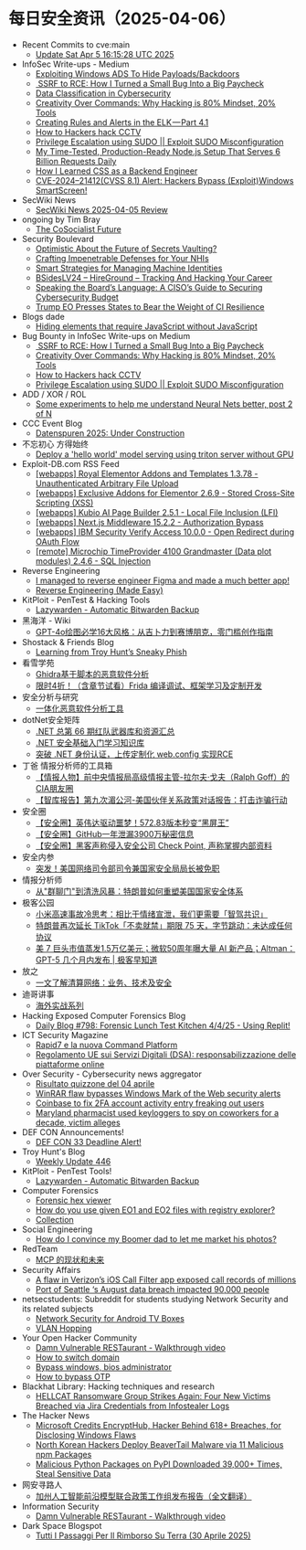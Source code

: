 # 每日安全资讯（2025-04-06）

- Recent Commits to cve:main
  - [Update Sat Apr  5 16:15:28 UTC 2025](https://github.com/trickest/cve/commit/633b94573436c1e88adcae42c52cab9a81d83ac9)
- InfoSec Write-ups - Medium
  - [Exploiting Windows ADS To Hide Payloads/Backdoors](https://infosecwriteups.com/using-windows-ads-to-hide-payloads-backdoors-3c4519ffb4b5?source=rss----7b722bfd1b8d---4)
  - [️ SSRF to RCE: How I Turned a Small Bug Into a Big Paycheck](https://infosecwriteups.com/%EF%B8%8F-ssrf-to-rce-how-i-turned-a-small-bug-into-a-big-paycheck-574b6b889d2a?source=rss----7b722bfd1b8d---4)
  - [Data Classification in Cybersecurity](https://infosecwriteups.com/data-classification-in-cybersecurity-32f2c358c8fe?source=rss----7b722bfd1b8d---4)
  - [Creativity Over Commands: Why Hacking is 80% Mindset, 20% Tools](https://infosecwriteups.com/creativity-over-commands-why-hacking-is-80-mindset-20-tools-517c9ed75046?source=rss----7b722bfd1b8d---4)
  - [Creating Rules and Alerts in the ELK — Part 4.1](https://infosecwriteups.com/creating-rules-and-alerts-in-the-elk-part-4-1-9374d43f082d?source=rss----7b722bfd1b8d---4)
  - [How to Hackers hack CCTV](https://infosecwriteups.com/how-to-hackers-hack-cctv-a55b03a4ddf8?source=rss----7b722bfd1b8d---4)
  - [Privilege Escalation using SUDO || Exploit SUDO Misconfiguration](https://infosecwriteups.com/privilege-escalation-using-sudo-exploit-sudo-misconfiguration-f647313c2d72?source=rss----7b722bfd1b8d---4)
  - [My Time-Tested, Production-Ready Node.js Setup That Serves 6 Billion Requests Daily](https://infosecwriteups.com/my-time-tested-production-ready-node-js-setup-that-serves-6-billion-requests-daily-d9c0981144a3?source=rss----7b722bfd1b8d---4)
  - [How I Learned CSS as a Backend Engineer](https://infosecwriteups.com/how-i-learned-css-as-a-backend-engineer-694375c50cd0?source=rss----7b722bfd1b8d---4)
  - [CVE-2024–21412(CVSS 8.1) Alert: Hackers Bypass (Exploit)Windows SmartScreen!](https://infosecwriteups.com/cve-2024-21412-cvss-8-1-alert-hackers-bypass-exploit-windows-smartscreen-371f1adf112f?source=rss----7b722bfd1b8d---4)
- SecWiki News
  - [SecWiki News 2025-04-05 Review](http://www.sec-wiki.com/?2025-04-05)
- ongoing by Tim Bray
  - [The CoSocialist Future](https://www.tbray.org/ongoing/When/202x/2025/04/05/The-CoSocialist-Future)
- Security Boulevard
  - [Optimistic About the Future of Secrets Vaulting?](https://securityboulevard.com/2025/04/optimistic-about-the-future-of-secrets-vaulting/?utm_source=rss&utm_medium=rss&utm_campaign=optimistic-about-the-future-of-secrets-vaulting)
  - [Crafting Impenetrable Defenses for Your NHIs](https://securityboulevard.com/2025/04/crafting-impenetrable-defenses-for-your-nhis/?utm_source=rss&utm_medium=rss&utm_campaign=crafting-impenetrable-defenses-for-your-nhis)
  - [Smart Strategies for Managing Machine Identities](https://securityboulevard.com/2025/04/smart-strategies-for-managing-machine-identities-2/?utm_source=rss&utm_medium=rss&utm_campaign=smart-strategies-for-managing-machine-identities-2)
  - [BSidesLV24 –  HireGround –  Tracking And Hacking Your Career](https://securityboulevard.com/2025/04/bsideslv24-hireground-tracking-and-hacking-your-career/?utm_source=rss&utm_medium=rss&utm_campaign=bsideslv24-hireground-tracking-and-hacking-your-career)
  - [Speaking the Board’s Language: A CISO’s Guide to Securing Cybersecurity Budget](https://securityboulevard.com/2025/04/speaking-the-boards-language-a-cisos-guide-to-securing-cybersecurity-budget/?utm_source=rss&utm_medium=rss&utm_campaign=speaking-the-boards-language-a-cisos-guide-to-securing-cybersecurity-budget)
  - [Trump EO Presses States to Bear the Weight of CI Resilience](https://securityboulevard.com/2025/04/trump-eo-presses-states-to-bear-the-weight-of-ci-resilience/?utm_source=rss&utm_medium=rss&utm_campaign=trump-eo-presses-states-to-bear-the-weight-of-ci-resilience)
- Blogs  dade
  - [Hiding elements that require JavaScript without JavaScript](https://0xda.de/blog/2025/04/hiding-elements-that-require-javascript-without-javascript/)
- Bug Bounty in InfoSec Write-ups on Medium
  - [️ SSRF to RCE: How I Turned a Small Bug Into a Big Paycheck](https://infosecwriteups.com/%EF%B8%8F-ssrf-to-rce-how-i-turned-a-small-bug-into-a-big-paycheck-574b6b889d2a?source=rss----7b722bfd1b8d--bug_bounty)
  - [Creativity Over Commands: Why Hacking is 80% Mindset, 20% Tools](https://infosecwriteups.com/creativity-over-commands-why-hacking-is-80-mindset-20-tools-517c9ed75046?source=rss----7b722bfd1b8d--bug_bounty)
  - [How to Hackers hack CCTV](https://infosecwriteups.com/how-to-hackers-hack-cctv-a55b03a4ddf8?source=rss----7b722bfd1b8d--bug_bounty)
  - [Privilege Escalation using SUDO || Exploit SUDO Misconfiguration](https://infosecwriteups.com/privilege-escalation-using-sudo-exploit-sudo-misconfiguration-f647313c2d72?source=rss----7b722bfd1b8d--bug_bounty)
- ADD / XOR / ROL
  - [Some experiments to help me understand Neural Nets better, post 2 of N](http://addxorrol.blogspot.com/2025/04/some-experiments-to-help-me-understand.html)
- CCC Event Blog
  - [Datenspuren 2025: Under Construction](https://events.ccc.de/2025/04/05/ds25-ankuendigung/)
- 不忘初心 方得始终
  - [Deploy a 'hello world' model serving using triton server without GPU](http://terenceli.github.io/%E6%8A%80%E6%9C%AF/2025/04/05/triton1)
- Exploit-DB.com RSS Feed
  - [[webapps] Royal Elementor Addons and Templates 1.3.78 - Unauthenticated Arbitrary File Upload](https://www.exploit-db.com/exploits/52127)
  - [[webapps] Exclusive Addons for Elementor 2.6.9 - Stored Cross-Site Scripting (XSS)](https://www.exploit-db.com/exploits/52126)
  - [[webapps] Kubio AI Page Builder 2.5.1 - Local File Inclusion (LFI)](https://www.exploit-db.com/exploits/52125)
  - [[webapps] Next.js Middleware 15.2.2 -  Authorization Bypass](https://www.exploit-db.com/exploits/52124)
  - [[webapps] IBM Security Verify Access 10.0.0 - Open Redirect during OAuth Flow](https://www.exploit-db.com/exploits/52123)
  - [[remote] Microchip TimeProvider 4100 Grandmaster (Data plot modules) 2.4.6 - SQL Injection](https://www.exploit-db.com/exploits/52122)
- Reverse Engineering
  - [I managed to reverse engineer Figma and made a much better app!](https://www.reddit.com/r/ReverseEngineering/comments/1jse5mj/i_managed_to_reverse_engineer_figma_and_made_a/)
  - [Reverse Engineering (Made Easy)](https://www.reddit.com/r/ReverseEngineering/comments/1jryamz/reverse_engineering_made_easy/)
- KitPloit - PenTest &amp; Hacking Tools
  - [Lazywarden - Automatic Bitwarden Backup](http://www.kitploit.com/2025/04/lazywarden-automatic-bitwarden-backup.html)
- 黑海洋 - Wiki
  - [GPT-4o绘图必学16大风格：从吉卜力到赛博朋克，零门槛创作指南](https://blog.upx8.com/4726)
- Shostack & Friends Blog
  - [Learning from Troy Hunt’s Sneaky Phish](https://shostack.org/blog/learning-from-troy-hunts-sneaky-phish/)
- 看雪学苑
  - [Ghidra基于脚本的恶意软件分析](https://mp.weixin.qq.com/s?__biz=MjM5NTc2MDYxMw==&mid=2458591517&idx=1&sn=5de7daa6c9452c1f402a0099836e2770&subscene=0)
  - [限时4折！（含章节试看）Frida 编译调试、框架学习及定制开发](https://mp.weixin.qq.com/s?__biz=MjM5NTc2MDYxMw==&mid=2458591517&idx=2&sn=95bbfecadeb41694aca199a485081f5e&subscene=0)
- 安全分析与研究
  - [一体化恶意软件分析工具](https://mp.weixin.qq.com/s?__biz=MzA4ODEyODA3MQ==&mid=2247491388&idx=1&sn=750eb66fdafcd787f47d6bddafcb1eff&subscene=0)
- dotNet安全矩阵
  - [.NET 总第 66 期红队武器库和资源汇总](https://mp.weixin.qq.com/s?__biz=MzUyOTc3NTQ5MA==&mid=2247499353&idx=1&sn=2f6088c802ff6a35ed231e6a27c8647e&subscene=0)
  - [.NET 安全基础入门学习知识库](https://mp.weixin.qq.com/s?__biz=MzUyOTc3NTQ5MA==&mid=2247499353&idx=2&sn=c041a7a34511bd6b48f8e3308b90fa28&subscene=0)
  - [突破 .NET 身份认证，上传定制化 web.config 实现RCE](https://mp.weixin.qq.com/s?__biz=MzUyOTc3NTQ5MA==&mid=2247499353&idx=3&sn=0f223a2b145fa6abb4402be63b82825e&subscene=0)
- 丁爸 情报分析师的工具箱
  - [【情报人物】前中央情报局高级情报主管-拉尔夫·戈夫（Ralph Goff）的CIA朋友圈](https://mp.weixin.qq.com/s?__biz=MzI2MTE0NTE3Mw==&mid=2651149590&idx=1&sn=fba1fb74b048e8c0416c5c56966da6da&subscene=0)
  - [【智库报告】第九次湄公河-美国伙伴关系政策对话报告：打击诈骗行动](https://mp.weixin.qq.com/s?__biz=MzI2MTE0NTE3Mw==&mid=2651149590&idx=2&sn=6170204ab133453797eb315c30f97649&subscene=0)
- 安全圈
  - [【安全圈】英伟达驱动噩梦！572.83版本秒变“黑屏王”](https://mp.weixin.qq.com/s?__biz=MzIzMzE4NDU1OQ==&mid=2652068897&idx=1&sn=0892bc95ebaba1cdf431ce39939e75e1&subscene=0)
  - [【安全圈】GitHub一年泄漏3900万秘密信息](https://mp.weixin.qq.com/s?__biz=MzIzMzE4NDU1OQ==&mid=2652068897&idx=2&sn=fd306a6cf9c316e0b9078f1567a0330a&subscene=0)
  - [【安全圈】黑客声称侵入安全公司 Check Point, 声称掌握内部资料](https://mp.weixin.qq.com/s?__biz=MzIzMzE4NDU1OQ==&mid=2652068897&idx=3&sn=ec94d3e13453a191d4ad027261125d17&subscene=0)
- 安全内参
  - [突发！美国网络司令部司令兼国家安全局局长被免职](https://mp.weixin.qq.com/s?__biz=MzI4NDY2MDMwMw==&mid=2247514125&idx=1&sn=fdf00907f0d43d7e70029fc85ed516e0&subscene=0)
- 情报分析师
  - [从"群聊门"到清洗风暴：特朗普如何重塑美国国家安全体系](https://mp.weixin.qq.com/s?__biz=MzA3Mjc1MTkwOA==&mid=2650560554&idx=1&sn=e58b7cba915941cd42b8e5500badd918&subscene=0)
- 极客公园
  - [小米高速事故冷思考：相比于情绪宣泄，我们更需要「智驾共识」](https://mp.weixin.qq.com/s?__biz=MTMwNDMwODQ0MQ==&mid=2653077053&idx=1&sn=55e8f622024c9146366eefb9422313bb&subscene=0)
  - [特朗普再次延长 TikTok「不卖就禁」期限 75 天，字节跳动：未达成任何协议](https://mp.weixin.qq.com/s?__biz=MTMwNDMwODQ0MQ==&mid=2653077062&idx=1&sn=c0f73c4cedc619588c2b3f1ad4f18cb8&subscene=0)
  - [美 7 巨头市值蒸发1.5万亿美元；微软50周年曝大量 AI 新产品；Altman：GPT-5 几个月内发布 | 极客早知道](https://mp.weixin.qq.com/s?__biz=MTMwNDMwODQ0MQ==&mid=2653077052&idx=1&sn=a1d02694b2eb44dff18ad1cb92f9cada&subscene=0)
- 放之
  - [一文了解清算网络：业务、技术及安全](https://mp.weixin.qq.com/s?__biz=Mzg3ODAzNjg5OA==&mid=2247485360&idx=1&sn=32a185cd1a0cfca233822857d6c898c6&subscene=0)
- 迪哥讲事
  - [海外实战系列](https://mp.weixin.qq.com/s?__biz=MzIzMTIzNTM0MA==&mid=2247497371&idx=1&sn=78f3b08be59fe0626a8ffb14c7380067&subscene=0)
- Hacking Exposed Computer Forensics Blog
  - [Daily Blog #798: Forensic Lunch Test Kitchen 4/4/25 - Using Replit!](https://www.hecfblog.com/2025/04/daily-blog-798-forensic-lunch-test.html)
- ICT Security Magazine
  - [Rapid7 e la nuova Command Platform](https://www.ictsecuritymagazine.com/notizie/rapid7/)
  - [Regolamento UE sui Servizi Digitali (DSA): responsabilizzazione delle piattaforme online](https://www.ictsecuritymagazine.com/articoli/servizi-digitali-dsa/)
- Over Security - Cybersecurity news aggregator
  - [Risultato quizzone del 04 aprile](https://roccosicilia.com/2025/04/05/risultato-quizzone-del-04-aprile/)
  - [WinRAR flaw bypasses Windows Mark of the Web security alerts](https://www.bleepingcomputer.com/news/security/winrar-flaw-bypasses-windows-mark-of-the-web-security-alerts/)
  - [Coinbase to fix 2FA account activity entry freaking out users](https://www.bleepingcomputer.com/news/security/coinbase-to-fix-2fa-account-activity-entry-freaking-out-users/)
  - [Maryland pharmacist used keyloggers to spy on coworkers for a decade, victim alleges](https://therecord.media/maryland-pharmacist-keylogger-spying-lawsuit)
- DEF CON Announcements!
  - [DEF CON 33 Deadline Alert!](https://defcon.org/html/defcon-33/dc-33-cfi.html)
- Troy Hunt's Blog
  - [Weekly Update 446](https://www.troyhunt.com/weekly-update-446/)
- KitPloit - PenTest Tools!
  - [Lazywarden - Automatic Bitwarden Backup](http://www.kitploit.com/2025/04/lazywarden-automatic-bitwarden-backup.html)
- Computer Forensics
  - [Forensic hex viewer](https://www.reddit.com/r/computerforensics/comments/1jseq70/forensic_hex_viewer/)
  - [How do you use given EO1 and EO2 files with registry explorer?](https://www.reddit.com/r/computerforensics/comments/1jsgrjz/how_do_you_use_given_eo1_and_eo2_files_with/)
  - [Collection](https://www.reddit.com/r/computerforensics/comments/1jru1nb/collection/)
- Social Engineering
  - [How do I convince my Boomer dad to let me market his photos?](https://www.reddit.com/r/SocialEngineering/comments/1jrt51z/how_do_i_convince_my_boomer_dad_to_let_me_market/)
- RedTeam
  - [MCP 的现状和未来](https://mp.weixin.qq.com/s?__biz=Mzg5NjAxNjc5OQ==&mid=2247484391&idx=1&sn=7121f30c692e3ea4b5cd504f4d77b442&subscene=0)
- Security Affairs
  - [A flaw in Verizon’s iOS Call Filter app exposed call records of millions](https://securityaffairs.com/176217/hacking/verizon-s-ios-call-filter-app-flaw.html)
  - [Port of Seattle ‘s August data breach impacted 90,000 people](https://securityaffairs.com/176205/data-breach/port-of-seattle-august-data-breach-impacted-90000-people.html)
- netsecstudents: Subreddit for students studying Network Security and its related subjects
  - [Network Security for Android TV Boxes](https://www.reddit.com/r/netsecstudents/comments/1jsgnv5/network_security_for_android_tv_boxes/)
  - [VLAN Hopping](https://www.reddit.com/r/netsecstudents/comments/1js807b/vlan_hopping/)
- Your Open Hacker Community
  - [Damn Vulnerable RESTaurant - Walkthrough video](https://www.reddit.com/r/HowToHack/comments/1jsbxth/damn_vulnerable_restaurant_walkthrough_video/)
  - [How to switch domain](https://www.reddit.com/r/HowToHack/comments/1jrvcyv/how_to_switch_domain/)
  - [Bypass windows, bios administrator](https://www.reddit.com/r/HowToHack/comments/1js2o6w/bypass_windows_bios_administrator/)
  - [How to bypass OTP](https://www.reddit.com/r/HowToHack/comments/1js7vgx/how_to_bypass_otp/)
- Blackhat Library: Hacking techniques and research
  - [HELLCAT Ransomware Group Strikes Again: Four New Victims Breached via Jira Credentials from Infostealer Logs](https://www.reddit.com/r/blackhat/comments/1js7lnf/hellcat_ransomware_group_strikes_again_four_new/)
- The Hacker News
  - [Microsoft Credits EncryptHub, Hacker Behind 618+ Breaches, for Disclosing Windows Flaws](https://thehackernews.com/2025/04/microsoft-credits-encrypthub-hacker.html)
  - [North Korean Hackers Deploy BeaverTail Malware via 11 Malicious npm Packages](https://thehackernews.com/2025/04/north-korean-hackers-deploy-beavertail.html)
  - [Malicious Python Packages on PyPI Downloaded 39,000+ Times, Steal Sensitive Data](https://thehackernews.com/2025/04/malicious-python-packages-on-pypi.html)
- 网安寻路人
  - [加州人工智能前沿模型联合政策工作组发布报告（全文翻译）](https://mp.weixin.qq.com/s?__biz=MzIxODM0NDU4MQ==&mid=2247507047&idx=1&sn=6cdec0f7dd31cd03cef45e7bb99c0c97&subscene=0)
- Information Security
  - [Damn Vulnerable RESTaurant - Walkthrough video](https://www.reddit.com/r/Information_Security/comments/1jsbygc/damn_vulnerable_restaurant_walkthrough_video/)
- Dark Space Blogspot
  - [Tutti I Passaggi Per Il Rimborso Su Terra (30 Aprile 2025)](http://darkwhite666.blogspot.com/2025/04/tutti-i-passaggi-per-il-rimborso-su.html)
